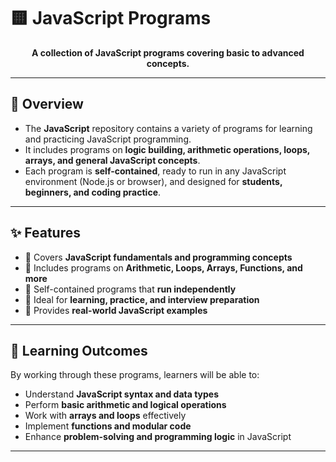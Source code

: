 # 🟨 JavaScript Programs

<p align="center">
  <b>A collection of JavaScript programs covering basic to advanced concepts.</b>
</p>

---

## 📝 Overview

- The **JavaScript** repository contains a variety of programs for learning and practicing JavaScript programming.  
- It includes programs on **logic building, arithmetic operations, loops, arrays, and general JavaScript concepts**.  
- Each program is **self-contained**, ready to run in any JavaScript environment (Node.js or browser), and designed for **students, beginners, and coding practice**.

---

## ✨ Features

- 🔹 Covers **JavaScript fundamentals and programming concepts**  
- 🔹 Includes programs on **Arithmetic, Loops, Arrays, Functions, and more**  
- 🔹 Self-contained programs that **run independently**  
- 🔹 Ideal for **learning, practice, and interview preparation**  
- 🔹 Provides **real-world JavaScript examples**  

---

## 🎯 Learning Outcomes

By working through these programs, learners will be able to:  

- Understand **JavaScript syntax and data types**  
- Perform **basic arithmetic and logical operations**  
- Work with **arrays and loops** effectively  
- Implement **functions and modular code**  
- Enhance **problem-solving and programming logic** in JavaScript  


---



